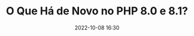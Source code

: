 ---
title: 'O Que Há de Novo no PHP 8.0 e 8.1?'
type: palestra
speakers:
  - Marcel dos Santos
picture: /assets/images/schedule/marcel-dos-santos.jpg
linkedin: 
twitter: 
instagram: 
date: '2022-10-08 16:30'
rooms:
  - 2
  - 3
---